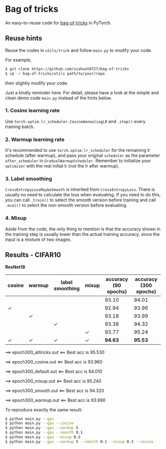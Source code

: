 # Bag of tricks

An easy-to-reuse code for [bag-of-tricks](https://arxiv.org/abs/1812.01187) in PyTorch.

## Reuse hints

Reuse the codes in `utils/trick` and follow `main.py` to modify your code.

For example,

```bash
$ git clone https://github.com/siahuat0727/bag-of-tricks
$ cp -r bag-of-tricks/utils path/to/your/repo
```

then slightly modify your code.

Just a kindly reminder here. For detail, please have a look at the simple and clean demo code `main.py` instead of the hints below.

### 1. Cosine learning rate

Use `torch.optim.lr_scheduler.CosineAnnealingLR` and `.step()` every training batch.

### 2. Warmup learning rate

It's recommended to use `torch.optim.lr_scheduler` for the remaining lr schedule (after warmup), and pass your original `scheduler` as the parameter `after_scheduler` in `GradualWarmupScheduler`.
Remember to initialize your `optimizer` with the real initial lr (not the lr after warmup).

### 3. Label smoothing

`CrossEntropyLossMaybeSmooth` is inherited from `CrossEntropyLoss`.
There is usually no need to calculate the loss when evaluating.
If you need to do this, you can call `.train()` to select the smooth version before training and call `.eval()` to select the non-smooth version before evaluating.

### 4. Mixup

Aside from the code, the only thing to mention is that the accuracy shown in the training step is usually lower than the actual training accuracy, since the input is a mixture of two images.

## Results - CIFAR10

**ResNet18**

cosine|warmup|label smoothing|mixup|accuracy (90 epochs)|accuracy (300 epochs)
--|--|--|--|--|--
| | | | |93.10|94.01
|✓| | | |92.94|93.96
| |✓| | |93.18|93.99
| | |✓| |93.38|94.32
| | | |✓|93.77|95.24
|✓|✓|✓|✓|**94.63**|**95.53**

==> epoch300_alltricks.out <==
Best acc is 95.530

==> epoch300_cosine.out <==
Best acc is 93.960

==> epoch300_default.out <==
Best acc is 94.010

==> epoch300_mixup.out <==
Best acc is 95.240

==> epoch300_smooth.out <==
Best acc is 94.320

==> epoch300_warmup.out <==
Best acc is 93.990


To reproduce exactly the same result:

```bash
$ python main.py --gpu
$ python main.py --gpu --cosine
$ python main.py --gpu --warmup 5
$ python main.py --gpu --smooth 0.1
$ python main.py --gpu --mixup 0.3
$ python main.py --gpu --warmup 5 --smooth 0.1 --mixup 0.3 --cosine
```
